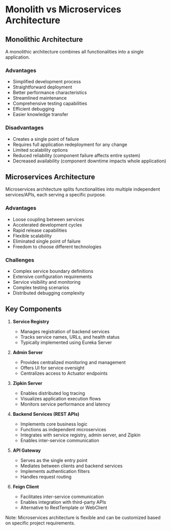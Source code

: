 # Monolith vs Microservices Architecture

## Monolithic Architecture
A monolithic architecture combines all functionalities into a single application.

### Advantages
- Simplified development process
- Straightforward deployment
- Better performance characteristics
- Streamlined maintenance
- Comprehensive testing capabilities
- Efficient debugging
- Easier knowledge transfer

### Disadvantages
- Creates a single point of failure
- Requires full application redeployment for any change
- Limited scalability options
- Reduced reliability (component failure affects entire system)
- Decreased availability (component downtime impacts whole application)

## Microservices Architecture
Microservices architecture splits functionalities into multiple independent services/APIs, each serving a specific purpose.

### Advantages
- Loose coupling between services
- Accelerated development cycles
- Rapid release capabilities
- Flexible scalability
- Eliminated single point of failure
- Freedom to choose different technologies

### Challenges
- Complex service boundary definitions
- Extensive configuration requirements
- Service visibility and monitoring
- Complex testing scenarios
- Distributed debugging complexity

## Key Components

1. **Service Registry**
    - Manages registration of backend services
    - Tracks service names, URLs, and health status
    - Typically implemented using Eureka Server

2. **Admin Server**
    - Provides centralized monitoring and management
    - Offers UI for service oversight
    - Centralizes access to Actuator endpoints

3. **Zipkin Server**
    - Enables distributed log tracing
    - Visualizes application execution flows
    - Monitors service performance and latency

4. **Backend Services (REST APIs)**
    - Implements core business logic
    - Functions as independent microservices
    - Integrates with service registry, admin server, and Zipkin
    - Enables inter-service communication

5. **API Gateway**
    - Serves as the single entry point
    - Mediates between clients and backend services
    - Implements authentication filters
    - Handles request routing

6. **Feign Client**
    - Facilitates inter-service communication
    - Enables integration with third-party APIs
    - Alternative to RestTemplate or WebClient

Note: Microservices architecture is flexible and can be customized based on specific project requirements.
